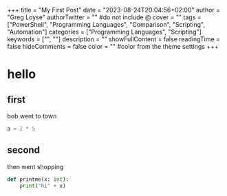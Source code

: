 +++
title = "My First Post"
date = "2023-08-24T20:04:56+02:00"
author = "Greg Loyse"
authorTwitter = "" #do not include @
cover = ""
tags = ["PowerShell", "Programming Languages", "Comparison", "Scripting", "Automation"]
categories = ["Programming Languages", "Scripting"]
keywords = ["", ""]
description = ""
showFullContent = false
readingTime = false
hideComments = false
color = "" #color from the theme settings
+++

# hello

## first

bob went to town

```python
a = 2 * 5
```

## second

then went shopping


```python
def printme(x: int):
    print("hi" + x)
```

